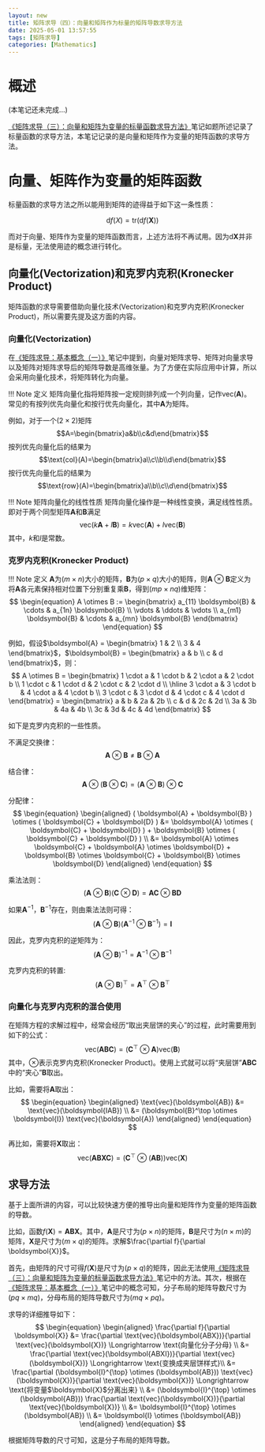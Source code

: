 ```yaml
---
layout: new
title: 矩阵求导（四）：向量和矩阵作为标量的矩阵导数求导方法
date: 2025-05-01 13:57:55
tags: [矩阵求导]
categories: [Mathematics]
---
```


# 概述

(本笔记还未完成...)

[《矩阵求导（三）：向量和矩阵为变量的标量函数求导方法》](https://tao-oooo.github.io/%E7%9F%A9%E9%98%B5%E6%B1%82%E5%AF%BC%EF%BC%88%E4%B8%89%EF%BC%89%EF%BC%9A%E5%90%91%E9%87%8F%E5%92%8C%E7%9F%A9%E9%98%B5%E4%B8%BA%E5%8F%98%E9%87%8F%E7%9A%84%E6%A0%87%E9%87%8F%E5%87%BD%E6%95%B0%E6%B1%82%E5%AF%BC%E6%96%B9%E6%B3%95/index.html#%E5%85%A8%E5%BE%AE%E5%88%86%E7%9A%84%E8%BD%AC%E7%BD%AE%E6%B3%95%E5%88%99)笔记如题所述记录了标量函数的求导方法，本笔记记录的是向量和矩阵作为变量的矩阵函数的求导方法。

# 向量、矩阵作为变量的矩阵函数

标量函数的求导方法之所以能用到矩阵的迹得益于如下这一条性质：

$$
\begin{equation}
    \mathrm{d}f(\boldsymbol{}{X}) = \text{tr}(\mathrm{d}f(\boldsymbol{X}))
\end{equation}
$$

而对于向量、矩阵作为变量的矩阵函数而言，上述方法将不再试用。因为$\mathrm{d} \boldsymbol{X}$并非是标量，无法使用迹的概念进行转化。

## 向量化(Vectorization)和克罗内克积(Kronecker Product)

矩阵函数的求导需要借助向量化技术(Vectorization)和克罗内克积(Kronecker Product)，所以需要先提及这方面的内容。

### 向量化(Vectorization)

在[《矩阵求导：基本概念（一）》](https://tao-oooo.github.io/%E7%9F%A9%E9%98%B5%E6%B1%82%E5%AF%BC%EF%BC%88%E4%B8%80%EF%BC%89%EF%BC%9A%E5%9F%BA%E6%9C%AC%E6%A6%82%E5%BF%B5/index.html)笔记中提到，向量对矩阵求导、矩阵对向量求导以及矩阵对矩阵求导后的矩阵导数是高维张量。为了方便在实际应用中计算，所以会采用向量化技术，将矩阵转化为向量。

!!! Note 定义
    矩阵向量化指将矩阵按一定规则排列成一个列向量，记作$\text{vec}(\boldsymbol{A})$。常见的有按列优先向量化和按行优先向量化，其中$\boldsymbol{A}$为矩阵。

例如，对于一个$(2×2)$矩阵
$$A=\begin{bmatrix}a&b\\c&d\end{bmatrix}$$
按列优先向量化后的结果为
$$\text{col}(A)=\begin{bmatrix}a\\c\\b\\d\end{bmatrix}$$
按行优先向量化后的结果为
$$\text{row}(A)=\begin{bmatrix}a\\b\\c\\d\end{bmatrix}$$


!!! Note 矩阵向量化的线性性质
    矩阵向量化操作是一种线性变换，满足线性性质。即对于两个同型矩阵$\boldsymbol{A}$和$\boldsymbol{B}$满足
    $$
    \begin{equation}
        \text{vec}(k \boldsymbol{A} + l \boldsymbol{B}) = k \text{vec}(\boldsymbol{A}) + l \text{vec}(\boldsymbol{B})
    \end{equation}
    $$
    其中，$k$和$l$是常数。

### 克罗内克积(Kronecker Product)

!!! Note 定义
    $\boldsymbol{A}$为$(m \times n)$大小的矩阵，$\boldsymbol{B}$为$(p \times q)$大小的矩阵，则$\boldsymbol{A} \otimes \boldsymbol{B}$定义为将$\boldsymbol{A}$各元素保持相对位置下分别重复乘$\boldsymbol{B}$，得到$(mp \times nq)$维矩阵：
    $$
    \begin{equation}
        A \otimes B :=
        \begin{bmatrix}
            a_{11} \boldsymbol{B} & \cdots & a_{1n} \boldsymbol{B} \\ \vdots & \ddots & \vdots \\ a_{m1} \boldsymbol{B} & \cdots & a_{mn} \boldsymbol{B}
        \end{bmatrix}
    \end{equation}
    $$

例如，假设$\boldsymbol{A} = \begin{bmatrix} 1 & 2 \\ 3 & 4 \end{bmatrix}$，$\boldsymbol{B} = \begin{bmatrix} a & b \\ c & d \end{bmatrix}$，则：
$$
A \otimes B = \begin{bmatrix} 1 \cdot a & 1 \cdot b & 2 \cdot a & 2 \cdot b \\ 1 \cdot c & 1 \cdot d & 2 \cdot c & 2 \cdot d \\ \hline 3 \cdot a & 3 \cdot b & 4 \cdot a & 4 \cdot b \\ 3 \cdot c & 3 \cdot d & 4 \cdot c & 4 \cdot d \end{bmatrix} = \begin{bmatrix} a & b & 2a & 2b \\ c & d & 2c & 2d \\ 3a & 3b & 4a & 4b \\ 3c & 3d & 4c & 4d \end{bmatrix}
$$

如下是克罗内克积的一些性质。

不满足交换律：
$$
\begin{equation}
    \boldsymbol{A} \otimes \boldsymbol{B} \ne \boldsymbol{B} \otimes \boldsymbol{A}
\end{equation}
$$

结合律：
$$
\begin{equation}
    \boldsymbol{A} \otimes ( \boldsymbol{B} \otimes \boldsymbol{C} ) = ( \boldsymbol{A} \otimes \boldsymbol{B} ) \otimes \boldsymbol{C}
\end{equation}
$$

分配律：
$$
\begin{equation}
    \begin{aligned}
        ( \boldsymbol{A} + \boldsymbol{B} ) \otimes ( \boldsymbol{C} + \boldsymbol{D} ) &= \boldsymbol{A} \otimes ( \boldsymbol{C} + \boldsymbol{D} ) + \boldsymbol{B} \otimes ( \boldsymbol{C} + \boldsymbol{D} ) \\
        &= \boldsymbol{A} \otimes \boldsymbol{C} + \boldsymbol{A} \otimes \boldsymbol{D} + \boldsymbol{B} \otimes \boldsymbol{C} + \boldsymbol{B} \otimes \boldsymbol{D}
    \end{aligned}
\end{equation}
$$

乘法法则：
$$
\begin{equation}
    ( \boldsymbol{A} \otimes \boldsymbol{B} )( \boldsymbol{C} \otimes \boldsymbol{D} ) = \boldsymbol{A} \boldsymbol{C} \otimes \boldsymbol{B} \boldsymbol{D}
\end{equation}
$$

如果$\boldsymbol{A}^{-1}$，$\boldsymbol{B}^{-1}$存在，则由乘法法则可得：
$$
\begin{equation}
    ( \boldsymbol{A} \otimes \boldsymbol{B} )( \boldsymbol{A}^{-1} \otimes \boldsymbol{B}^{-1} ) = \boldsymbol{I}
\end{equation}
$$

因此，克罗内克积的逆矩阵为：
$$
\begin{equation}
    ( \boldsymbol{A} \otimes \boldsymbol{B} )^{-1} = \boldsymbol{A}^{-1} \otimes \boldsymbol{B}^{-1}
\end{equation}
$$

克罗内克积的转置:
$$
\begin{equation}
    ( \boldsymbol{A} \otimes \boldsymbol{B} )^{\top} = \boldsymbol{A}^{\top} \otimes \boldsymbol{B}^{\top}
\end{equation}
$$


### 向量化与克罗内克积的混合使用

在矩阵方程的求解过程中，经常会经历“取出夹层饼的夹心”的过程，此时需要用到如下的公式：
$$
\begin{equation}
    \text{vec}(\boldsymbol{A}\boldsymbol{B}\boldsymbol{C}) = (\boldsymbol{C}^\top \otimes \boldsymbol{A}) \text{vec}(\boldsymbol{B})
\end{equation}
$$
其中，$\otimes$表示克罗内克积(Kronecker Product)。使用上式就可以将“夹层饼”$\boldsymbol{ABC}$中的“夹心”$\boldsymbol{B}$取出。

比如，需要将$\boldsymbol{A}$取出：
$$
\begin{equation}
    \begin{aligned}
        \text{vec}(\boldsymbol{AB}) &= \text{vec}(\boldsymbol{IAB}) \\
        &= (\boldsymbol{B}^\top \otimes \boldsymbol{I}) \text{vec}(\boldsymbol{A})
    \end{aligned}
\end{equation}
$$

再比如，需要将$\boldsymbol{X}$取出：
$$
\begin{equation}
    \text{vec}(\boldsymbol{ABXC}) = (\boldsymbol{C}^{\top} \otimes (\boldsymbol{AB})) \text{vec}(\boldsymbol{X})
\end{equation}
$$

## 求导方法

基于上面所讲的内容，可以比较快速方便的推导出向量和矩阵作为变量的矩阵函数的导数。

比如，函数$f(\boldsymbol{X}) = \boldsymbol{ABX}$。其中，$\boldsymbol{A}$是尺寸为$(p \times n)$的矩阵，$\boldsymbol{B}$是尺寸为$(n \times m)$的矩阵，$\boldsymbol{X}$是尺寸为$(m \times q)$的矩阵。求解$\frac{\partial f}{\partial \boldsymbol{X}}$。

首先，由矩阵的尺寸可得$f(\boldsymbol{X})$是尺寸为$(p \times q)$的矩阵，因此无法使用[《矩阵求导（三）：向量和矩阵为变量的标量函数求导方法》](https://tao-oooo.github.io/%E7%9F%A9%E9%98%B5%E6%B1%82%E5%AF%BC%EF%BC%88%E4%B8%89%EF%BC%89%EF%BC%9A%E5%90%91%E9%87%8F%E5%92%8C%E7%9F%A9%E9%98%B5%E4%B8%BA%E5%8F%98%E9%87%8F%E7%9A%84%E6%A0%87%E9%87%8F%E5%87%BD%E6%95%B0%E6%B1%82%E5%AF%BC%E6%96%B9%E6%B3%95/index.html#%E5%85%A8%E5%BE%AE%E5%88%86%E7%9A%84%E8%BD%AC%E7%BD%AE%E6%B3%95%E5%88%99)笔记中的方法。其次，根据在[《矩阵求导：基本概念（一）》](https://tao-oooo.github.io/%E7%9F%A9%E9%98%B5%E6%B1%82%E5%AF%BC%EF%BC%88%E4%B8%80%EF%BC%89%EF%BC%9A%E5%9F%BA%E6%9C%AC%E6%A6%82%E5%BF%B5/index.html)笔记中的概念可知，分子布局的矩阵导数尺寸为$(pq \times mq)$，分母布局的矩阵导数尺寸为$(mq \times pq)$。

求导的详细推导如下：
$$
\begin{equation}
    \begin{aligned}
        \frac{\partial f}{\partial \boldsymbol{X}} &= \frac{\partial \text{vec}(\boldsymbol{ABX})}{\partial \text{vec}(\boldsymbol{X})} \Longrightarrow \text{向量化分子分母} \\
        &= \frac{\partial \text{vec}(\boldsymbol{ABXI})}{\partial \text{vec}(\boldsymbol{X})} \Longrightarrow \text{变换成夹层饼样式}\\
        &= \frac{\partial (\boldsymbol{I}^{\top} \otimes (\boldsymbol{AB})) \text{vec}(\boldsymbol{X})}{\partial \text{vec}(\boldsymbol{X})} \Longrightarrow \text{将变量$\boldsymbol{X}$分离出来} \\
        &= (\boldsymbol{I}^{\top} \otimes (\boldsymbol{AB})) \frac{\partial \text{vec}(\boldsymbol{X})}{\partial \text{vec}(\boldsymbol{X})} \\
        &= \boldsymbol{I}^{\top} \otimes (\boldsymbol{AB}) \\
        &= \boldsymbol{I} \otimes (\boldsymbol{AB})
    \end{aligned}
\end{equation}
$$

根据矩阵导数的尺寸可知，这是分子布局的矩阵导数。